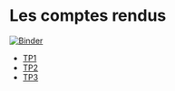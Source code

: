 # Les comptes rendus 
<!-- START doctoc generated TOC please keep comment here to allow auto update -->
<!-- DON'T EDIT THIS SECTION, INSTEAD RE-RUN doctoc TO UPDATE -->
[![Binder](https://mybinder.org/badge_logo.svg)](https://mybinder.org/v2/gh/BoussaidSyrine/Analyse-Numerique/tp1)


- [TP1][TP1]
- [TP2][TP2]
- [TP3][TP3]


[TP1]: https://github.com/BoussaidSyrine/TPN-1/blob/tp1/TP1.ipynb
[TP2]: https://github.com/BoussaidSyrine/Analyse-Numerique/blob/tp1/TP2.ipynb
[TP3]: https://github.com/BoussaidSyrine/Analyse-Numerique/blob/tp1/TP3.ipynb

